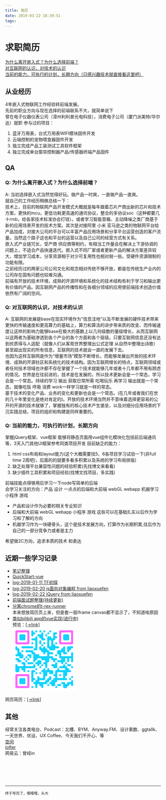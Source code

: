 ```yaml
---
title: 简历
date: 2019-03-22 18:39:51
tags:
---
```

# 求职简历

[为什么离开嵌入式？为什么选择前端？](#why)  
[对互联网的认识，对技术的认识](#what)  
[当前的能力，可执行的计划，长期方向（只感兴趣技术就直接看这里吧）](#how)  

## 从业经历
4年嵌入式物联网工作经验转前端发展。  
先前的职业方向与现在选择的前端联系不大，就简单说下  
曾在电子仪器仪表公司（漳州利利普光电科技），消费电子公司（厦门派美特/华尔达）就职
参与过的项目：
1. 蓝牙万用表，台式万用表WIFI模块固件开发
2. 云端控制的宠物喂食器固件开发
3. 独立完成产品工装测试工具软件框架
4. 独立完成单台窗帘控制器产品/传感器终端产品固件

## QA
<h3 id='why'>Q: 为什么离开嵌入式？为什么选择前端？</h3>

A: 当初选择嵌入式当然觉得好玩。做产品一时爽，一直做产品一直爽。  
就自己的工作经历稍微总结一下：  
技术上，目前的物联网产品开发模式大概就是每年跟着芯片产商出新的芯片和技术方案，更快的mcu，更低功耗更高速的通讯协议，整合的多协议soc（这种都要几十rmb，给各家技术标准协会打钱）。或者学习智能音箱、主动降噪之类厂商基于新的应用场景开发的技术方案。其次是对接阿里 小米 亚马逊之类的物联网平台给产品加成，对接大公司的平台可以丰富产品应用场景和分享平台运营创造的客户流量。当然这个路子这也和平台的运营以及自己公司的经营方式有关系。  
嵌入式产业链冗长，受产商 供应商等制约，有相当工作量会在解决上下游协调的问题上，不适合产品快速迭代。嵌入式不同厂家或者更新产品的解决方案差异较大，增加学习成本，分享资源相于对少可复用性也相对弱一些。受硬件资源限制的功能有限。  
之前经历过的两家公司公司文化和观念相对传统不够开放，都是在传统生产业内的公司存在固有问题也较难沟通。  
前端有开放的技术环境，成熟的开源环境和系统化的技术结构有利于学习和输出更有价值的产品。因互联网产品的传播性和在各细分领域的应用使前端技术创造价值依然有广阔的空间。

<h3 id='what'>Q: 对互联网的认识，对技术的认识</h3>

A: 互联网的发展是base在现实环境作为"信息洼地"以及不断发展的硬件技术带来更快的传输速度和更高算力的基础上，算力和算法的进步带来质的改变、而传输速度让这样的影响力能够base在极大的基数上以几何级数的量级增长，从而互联网以这两者为基础渗透到各个产业的各个方面和各个层级。只要互联网信息还没有达到优质得与人适配（就像人们从客观世界整理出公式定理 从自然中整理出诗歌）甚至超出现实的所有信息，互联网的技术就会一直的发展下去。  
也因为这样互联网是作为“增量市场”模型不断增长，而能够发展出开放的技术环境、成熟的开源社区和系统化的技术结构。因为互联网增长的特点，互联网领域或者任何技术领域也许都不存在掌握了一个技术就能够几年或者十几年都不用有顾虑的情况。世界是在往前进的，技术是在发展的，所以技术更新会是一个常态，学习会是一个常态。持续的学习 输出 获取日常所需 吃喝玩乐 再学习 输出就是一个常态，就像吃饭 呼吸 消费 work一样学习就是一样的常态。  
基于技术的变化产品、业务的变化和更新也会是一个常态。(在几年或者我们在世的几十年里变化是绝对肯定的)。开放的技术环境当然并不意味着选择更容易的公开的开源的技术就够了，掌握独有的核心技术产生堡垒，以及对细分应用场景的下沉实践总结，项目的组织和构建是同样重要的。

<h3 id='how'>Q: 当前的能力，可执行的计划，长期方向</h3>
掌握jQuery框架、vue框架  
能够将静态页面用vue组件化模块化包括前后端通讯等，3天入门其他UI框架参考同类项目开发  
目前缺乏的能力：

1. html css布局和layout能力(这个大概需要找5、6各项目学习试验一下(非full time 2周吧)，后面的的就要多看多积累以及系统的学习布局排版)
2. 缺乏处理平台兼容性问题的经验积累(先找博文来看看)
3. 缺少插件工具积累和项目经验(找博文找项目，多实践)

前端技能点得够用后学习一下node写简单的后端  
会学习关注的方向：产品 设计 一点点的后端和大前端 webGL webapp 机器学习 小程序 游戏  
- 产品和设计作为必要的相关专业知识  
- 后端和大前端 webGL webapp 小程序 游戏 这些可以在基础扎实以后作为学习和了解的方向  
- 机器学习作为一块硬骨头，这个是技术发展方向，打算作为长期积累,往后作为自己的一部分竞争力或者是主力

希望做2C方向，追求本质的技术 和表达

## 近期一些学习记录
- [笔记整理](https://github.com/thetime50/note/tree/master/笔记整理)
- [QuickStart-vue](https://github.com/thetime50/note/blob/master/笔记整理/note-2019-03-10-QuickStart/QuickStart-vue.md)
- [log-2019-01-11 TF初探](https://github.com/thetime50/note/blob/master/日志/log-2019-01-11.md)
- [log-2019-02-20 js面向对象编程 from liaoxuefen](https://github.com/thetime50/note/blob/master/日志/log-2019-02-20.md)
- [log-2019-02-22 jQuery from liaoxuefen](https://github.com/thetime50/note/blob/master/日志/log-2019-02-22.md)
- [前端面试题整理(持续更新)](https://github.com/thetime50/note/blob/master/日志/log-2019-03-28.md)
- [分离chrome的t-rex-runner](https://thetime50.github.io/show-pages/t-rex-runner-zero)  
本来想放简历页上来，但是套一层iframe canvas都不显示了，不知道啥原因
- [类似bilibili app的vue实现(进行中)](https://github.com/thetime50/Bilebilelike)  
预览：[\[→link\]](https://thetime50.github.io/Bilebilelike/)  
![Bilibililike-qr.png](https://github.com/thetime50/Bilebilelike/raw/master/docs/imgs/Bilibililike-qr.png)

网页简历：[\[→link\]](https://thetime50.github.io/resume/简历)

## 其他
经常关注各类电台、Podcast：北槽、BYM、Anyway.FM、设计乘数、ggtallk、一天世界、优设、UX Coffee、今天我们不开心、等  
[空间](https://user.qzone.qq.com/1042503928/infocenter)  
[lofter](http://mayflymind.lofter.com)  
网易云：曾经in


<br/>
<br/>
<br/>
<br/>

---

<small>终于写完了，嘤嘤嘤，头大</small>